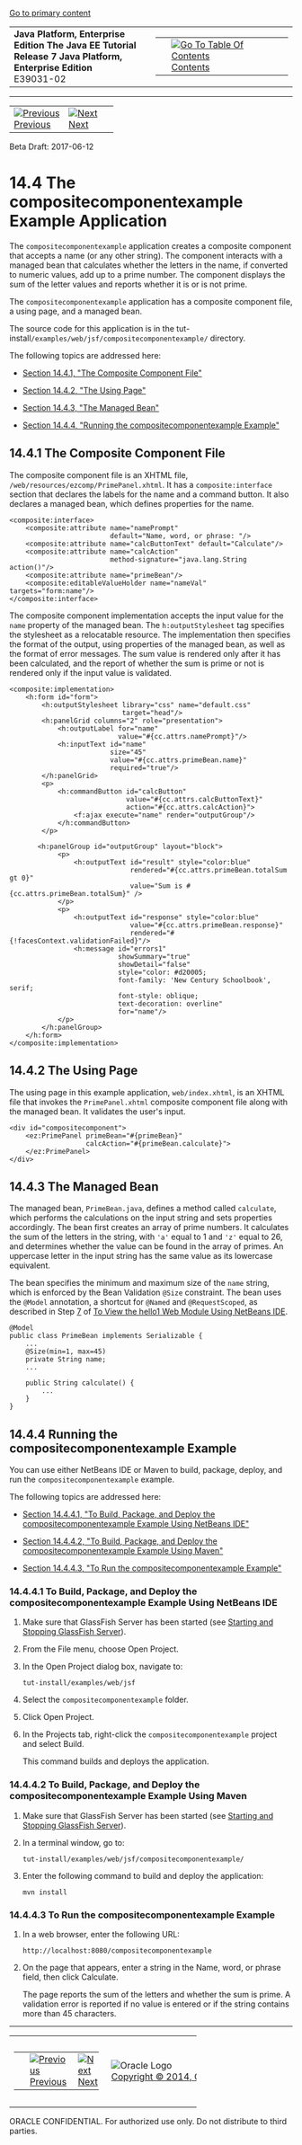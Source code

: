 [Go to primary content](#BEGIN)

<table>
<colgroup>
<col width="50%" />
<col width="50%" />
</colgroup>
<tbody>
<tr class="odd">
<td><strong>Java Platform, Enterprise Edition The Java EE Tutorial</strong><br />
<strong>Release 7 Java Platform, Enterprise Edition</strong><br />
E39031-02</td>
<td><table>
<tbody>
<tr class="odd">
<td> </td>
<td><a href="toc.htm"><img src="../../dcommon/gifs/toc.gif" alt="Go To Table Of Contents" /><br />
<span class="icon">Contents</span></a></td>
</tr>
</tbody>
</table></td>
</tr>
</tbody>
</table>

-----

<table>
<tbody>
<tr class="odd">
<td><a href="jsf-advanced-cc003.htm"><img src="../../dcommon/gifs/leftnav.gif" alt="Previous" /><br />
<span class="icon">Previous</span></a> </td>
<td><a href="jsf-custom.htm"><img src="../../dcommon/gifs/rightnav.gif" alt="Next" /><br />
<span class="icon">Next</span></a></td>
<td> </td>
</tr>
</tbody>
</table>

Beta Draft: 2017-06-12

# 14.4 The compositecomponentexample Example Application

The `compositecomponentexample` application creates a composite
component that accepts a name (or any other string). The component
interacts with a managed bean that calculates whether the letters in the
name, if converted to numeric values, add up to a prime number. The
component displays the sum of the letter values and reports whether it
is or is not prime.

The `compositecomponentexample` application has a composite component
file, a using page, and a managed bean.

The source code for this application is in the
tut-install`/examples/web/jsf/compositecomponentexample/` directory.

The following topics are addressed here:

  - [Section 14.4.1, "The Composite Component File"](#GKHUU)

  - [Section 14.4.2, "The Using Page"](#GKHVX)

  - [Section 14.4.3, "The Managed Bean"](#GKHVQ)

  - [Section 14.4.4, "Running the compositecomponentexample
    Example"](#GLECV)

## 14.4.1 The Composite Component File

The composite component file is an XHTML file,
`/web/resources/ezcomp/PrimePanel.xhtml`. It has a `composite:interface`
section that declares the labels for the name and a command button. It
also declares a managed bean, which defines properties for the name.

``` oac_no_warn
<composite:interface>
    <composite:attribute name="namePrompt" 
                         default="Name, word, or phrase: "/>
    <composite:attribute name="calcButtonText" default="Calculate"/>
    <composite:attribute name="calcAction"
                         method-signature="java.lang.String action()"/>
    <composite:attribute name="primeBean"/>
    <composite:editableValueHolder name="nameVal" targets="form:name"/>
</composite:interface>
```

The composite component implementation accepts the input value for the
`name` property of the managed bean. The `h:outputStylesheet` tag
specifies the stylesheet as a relocatable resource. The implementation
then specifies the format of the output, using properties of the managed
bean, as well as the format of error messages. The sum value is rendered
only after it has been calculated, and the report of whether the sum is
prime or not is rendered only if the input value is validated.

``` oac_no_warn
<composite:implementation>
    <h:form id="form">
        <h:outputStylesheet library="css" name="default.css" 
                            target="head"/>
        <h:panelGrid columns="2" role="presentation">
            <h:outputLabel for="name"
                           value="#{cc.attrs.namePrompt}"/>
            <h:inputText id="name"
                         size="45"
                         value="#{cc.attrs.primeBean.name}" 
                         required="true"/>
        </h:panelGrid>        
        <p>
            <h:commandButton id="calcButton" 
                             value="#{cc.attrs.calcButtonText}"
                             action="#{cc.attrs.calcAction}">
                <f:ajax execute="name" render="outputGroup"/>
            </h:commandButton>
        </p>
       
       <h:panelGroup id="outputGroup" layout="block">
            <p>
                <h:outputText id="result" style="color:blue"
                              rendered="#{cc.attrs.primeBean.totalSum gt 0}"
                              value="Sum is #{cc.attrs.primeBean.totalSum}" />
            </p>
            <p>
                <h:outputText id="response" style="color:blue"
                              value="#{cc.attrs.primeBean.response}"
                              rendered="#{!facesContext.validationFailed}"/>
                <h:message id="errors1" 
                           showSummary="true" 
                           showDetail="false"
                           style="color: #d20005;
                           font-family: 'New Century Schoolbook', serif;
                           font-style: oblique;
                           text-decoration: overline" 
                           for="name"/>
            </p>
        </h:panelGroup>
    </h:form>
</composite:implementation>
```

## 14.4.2 The Using Page

The using page in this example application, `web/index.xhtml`, is an
XHTML file that invokes the `PrimePanel.xhtml` composite component file
along with the managed bean. It validates the user's input.

``` oac_no_warn
<div id="compositecomponent">
    <ez:PrimePanel primeBean="#{primeBean}"  
                   calcAction="#{primeBean.calculate}">
    </ez:PrimePanel>
</div>
```

## 14.4.3 The Managed Bean

The managed bean, `PrimeBean.java`, defines a method called `calculate`,
which performs the calculations on the input string and sets properties
accordingly. The bean first creates an array of prime numbers. It
calculates the sum of the letters in the string, with `'a'` equal to 1
and `'z'` equal to 26, and determines whether the value can be found in
the array of primes. An uppercase letter in the input string has the
same value as its lowercase equivalent.

The bean specifies the minimum and maximum size of the `name` string,
which is enforced by the Bean Validation `@Size` constraint. The bean
uses the `@Model` annotation, a shortcut for `@Named` and
`@RequestScoped`, as described in Step [7](webapp003.htm#CHDCABHC) of
[To View the hello1 Web Module Using NetBeans IDE](webapp003.htm#GJWTV).

``` oac_no_warn
@Model
public class PrimeBean implements Serializable {
    ...
    @Size(min=1, max=45)
    private String name;
    ...

    public String calculate() {
        ...
    }
}
```

## 14.4.4 Running the compositecomponentexample Example

You can use either NetBeans IDE or Maven to build, package, deploy, and
run the `compositecomponentexample` example.

The following topics are addressed here:

  - [Section 14.4.4.1, "To Build, Package, and Deploy the
    compositecomponentexample Example Using NetBeans IDE"](#GKHVC)

  - [Section 14.4.4.2, "To Build, Package, and Deploy the
    compositecomponentexample Example Using Maven"](#GLEAE)

  - [Section 14.4.4.3, "To Run the compositecomponentexample
    Example"](#GLEEU)

### 14.4.4.1 To Build, Package, and Deploy the compositecomponentexample Example Using NetBeans IDE

1.  Make sure that GlassFish Server has been started (see [Starting and
    Stopping GlassFish Server](usingexamples002.htm#BNADI)).

2.  From the File menu, choose Open Project.

3.  In the Open Project dialog box, navigate to:
    
    ``` oac_no_warn
    tut-install/examples/web/jsf
    ```

4.  Select the `compositecomponentexample` folder.

5.  Click Open Project.

6.  In the Projects tab, right-click the `compositecomponentexample`
    project and select Build.
    
    This command builds and deploys the
application.

### 14.4.4.2 To Build, Package, and Deploy the compositecomponentexample Example Using Maven

1.  Make sure that GlassFish Server has been started (see [Starting and
    Stopping GlassFish Server](usingexamples002.htm#BNADI)).

2.  In a terminal window, go to:
    
    ``` oac_no_warn
    tut-install/examples/web/jsf/compositecomponentexample/
    ```

3.  Enter the following command to build and deploy the application:
    
    ``` oac_no_warn
    mvn install
    ```

### 14.4.4.3 To Run the compositecomponentexample Example

1.  In a web browser, enter the following URL:
    
    ``` oac_no_warn
    http://localhost:8080/compositecomponentexample
    ```

2.  On the page that appears, enter a string in the Name, word, or
    phrase field, then click Calculate.
    
    The page reports the sum of the letters and whether the sum is
    prime. A validation error is reported if no value is entered or if
    the string contains more than 45 characters.

-----

<table style="width:66%;">
<colgroup>
<col width="33%" />
<col width="0%" />
<col width="33%" />
</colgroup>
<tbody>
<tr class="odd">
<td><table style="width:96%;">
<colgroup>
<col width="0%" />
<col width="48%" />
<col width="48%" />
</colgroup>
<tbody>
<tr class="odd">
<td> </td>
<td><a href="jsf-advanced-cc003.htm"><img src="../../dcommon/gifs/leftnav.gif" alt="Previous" /><br />
<span class="icon">Previous</span></a> </td>
<td><a href="jsf-custom.htm"><img src="../../dcommon/gifs/rightnav.gif" alt="Next" /><br />
<span class="icon">Next</span></a></td>
</tr>
</tbody>
</table></td>
<td><img src="../../dcommon/gifs/oracle.gif" alt="Oracle Logo" class="copyrightlogo" /> <a href="../../dcommon/html/cpyr.htm"><br />
<span class="copyrightlogo">Copyright © 2014, Oracle and/or its affiliates. All rights reserved.</span></a></td>
<td><table>
<tbody>
<tr class="odd">
<td> </td>
<td><a href="toc.htm"><img src="../../dcommon/gifs/toc.gif" alt="Go To Table Of Contents" /><br />
<span class="icon">Contents</span></a></td>
</tr>
</tbody>
</table></td>
</tr>
</tbody>
</table>

ORACLE CONFIDENTIAL. For authorized use only. Do not distribute to third parties.
